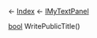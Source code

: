 ← [Index](Api-Index) ← [IMyTextPanel](Sandbox.ModAPI.Ingame.IMyTextPanel)

[bool](System.Boolean) WritePublicTitle()